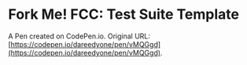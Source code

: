 # Fork Me! FCC: Test Suite Template

A Pen created on CodePen.io. Original URL: [https://codepen.io/dareedyone/pen/vMQGgd](https://codepen.io/dareedyone/pen/vMQGgd).


